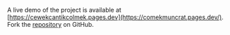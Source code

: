 A live demo of the project is available at [https://cewekcantikcolmek.pages.dev](https://comekmuncrat.pages.dev/).
Fork the [repository](https://github.com/cakwagemre) on GitHub.
